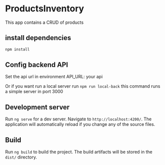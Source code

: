 # ProductsInventory

This app contains a CRUD of products

## install dependencies

```bash
npm install
```

## Config backend API

Set the api url in environment
API_URL: your api

Or if you want run a local server run ```npm run local-back``` this command runs a simple server in port 3000

## Development server

Run `ng serve` for a dev server. Navigate to `http://localhost:4200/`. The application will automatically reload if you change any of the source files.

## Build

Run `ng build` to build the project. The build artifacts will be stored in the `dist/` directory.
